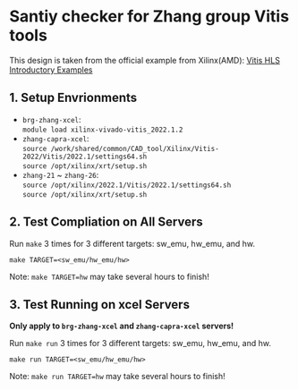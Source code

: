 # Santiy checker for Zhang group Vitis tools # 
This design is taken from the official example from Xilinx(AMD):
[Vitis HLS Introductory Examples](https://github.com/Xilinx/Vitis-HLS-Introductory-Examples/tree/master/Vitis/single_kernel)


## 1.  Setup Envrionments ##
* `brg-zhang-xcel`:<br>
`module load xilinx-vivado-vitis_2022.1.2`
* `zhang-capra-xcel`:<br> 
`source /work/shared/common/CAD_tool/Xilinx/Vitis-2022/Vitis/2022.1/settings64.sh`<br>
`source /opt/xilinx/xrt/setup.sh`
* `zhang-21` ~ `zhang-26`:<br>
`source /opt/xilinx/2022.1/Vitis/2022.1/settings64.sh`<br>
`source /opt/xilinx/xrt/setup.sh`

## 2. Test Compliation on All Servers ##
Run `make` 3 times for 3 different targets: sw_emu, hw_emu, and hw.

`make TARGET=<sw_emu/hw_emu/hw>`

Note: `make TARGET=hw` may take several hours to finish!

## 3. Test Running on xcel Servers ##
**Only apply to `brg-zhang-xcel` and `zhang-capra-xcel` servers!**

Run `make run` 3 times for 3 different targets: sw_emu, hw_emu, and hw.

`make run TARGET=<sw_emu/hw_emu/hw>`

Note: `make run TARGET=hw` may take several hours to finish!

